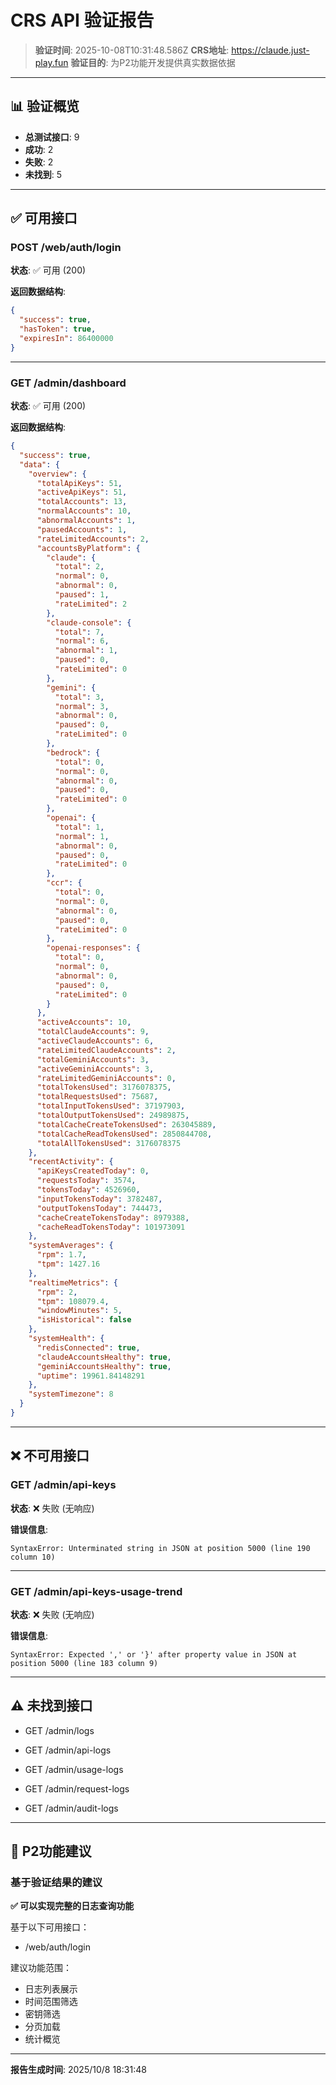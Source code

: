 # CRS API 验证报告

> **验证时间**: 2025-10-08T10:31:48.586Z
> **CRS地址**: https://claude.just-play.fun
> **验证目的**: 为P2功能开发提供真实数据依据

---

## 📊 验证概览

- **总测试接口**: 9
- **成功**: 2
- **失败**: 2
- **未找到**: 5

---

## ✅ 可用接口


### POST /web/auth/login

**状态**: ✅ 可用 (200)

**返回数据结构**:
```json
{
  "success": true,
  "hasToken": true,
  "expiresIn": 86400000
}
```

---

### GET /admin/dashboard

**状态**: ✅ 可用 (200)

**返回数据结构**:
```json
{
  "success": true,
  "data": {
    "overview": {
      "totalApiKeys": 51,
      "activeApiKeys": 51,
      "totalAccounts": 13,
      "normalAccounts": 10,
      "abnormalAccounts": 1,
      "pausedAccounts": 1,
      "rateLimitedAccounts": 2,
      "accountsByPlatform": {
        "claude": {
          "total": 2,
          "normal": 0,
          "abnormal": 0,
          "paused": 1,
          "rateLimited": 2
        },
        "claude-console": {
          "total": 7,
          "normal": 6,
          "abnormal": 1,
          "paused": 0,
          "rateLimited": 0
        },
        "gemini": {
          "total": 3,
          "normal": 3,
          "abnormal": 0,
          "paused": 0,
          "rateLimited": 0
        },
        "bedrock": {
          "total": 0,
          "normal": 0,
          "abnormal": 0,
          "paused": 0,
          "rateLimited": 0
        },
        "openai": {
          "total": 1,
          "normal": 1,
          "abnormal": 0,
          "paused": 0,
          "rateLimited": 0
        },
        "ccr": {
          "total": 0,
          "normal": 0,
          "abnormal": 0,
          "paused": 0,
          "rateLimited": 0
        },
        "openai-responses": {
          "total": 0,
          "normal": 0,
          "abnormal": 0,
          "paused": 0,
          "rateLimited": 0
        }
      },
      "activeAccounts": 10,
      "totalClaudeAccounts": 9,
      "activeClaudeAccounts": 6,
      "rateLimitedClaudeAccounts": 2,
      "totalGeminiAccounts": 3,
      "activeGeminiAccounts": 3,
      "rateLimitedGeminiAccounts": 0,
      "totalTokensUsed": 3176078375,
      "totalRequestsUsed": 75687,
      "totalInputTokensUsed": 37197903,
      "totalOutputTokensUsed": 24989875,
      "totalCacheCreateTokensUsed": 263045889,
      "totalCacheReadTokensUsed": 2850844708,
      "totalAllTokensUsed": 3176078375
    },
    "recentActivity": {
      "apiKeysCreatedToday": 0,
      "requestsToday": 3574,
      "tokensToday": 4526960,
      "inputTokensToday": 3782487,
      "outputTokensToday": 744473,
      "cacheCreateTokensToday": 8979388,
      "cacheReadTokensToday": 101973091
    },
    "systemAverages": {
      "rpm": 1.7,
      "tpm": 1427.16
    },
    "realtimeMetrics": {
      "rpm": 2,
      "tpm": 108079.4,
      "windowMinutes": 5,
      "isHistorical": false
    },
    "systemHealth": {
      "redisConnected": true,
      "claudeAccountsHealthy": true,
      "geminiAccountsHealthy": true,
      "uptime": 19961.84148291
    },
    "systemTimezone": 8
  }
}
```


---

## ❌ 不可用接口


### GET /admin/api-keys

**状态**: ❌ 失败 (无响应)

**错误信息**:
```
SyntaxError: Unterminated string in JSON at position 5000 (line 190 column 10)
```

---

### GET /admin/api-keys-usage-trend

**状态**: ❌ 失败 (无响应)

**错误信息**:
```
SyntaxError: Expected ',' or '}' after property value in JSON at position 5000 (line 183 column 9)
```


---

## ⚠️ 未找到接口


- GET /admin/logs


- GET /admin/api-logs


- GET /admin/usage-logs


- GET /admin/request-logs


- GET /admin/audit-logs


---

## 🎯 P2功能建议

### 基于验证结果的建议


**✅ 可以实现完整的日志查询功能**

基于以下可用接口：
- /web/auth/login

建议功能范围：
- 日志列表展示
- 时间范围筛选
- 密钥筛选
- 分页加载
- 统计概览


---

**报告生成时间**: 2025/10/8 18:31:48
